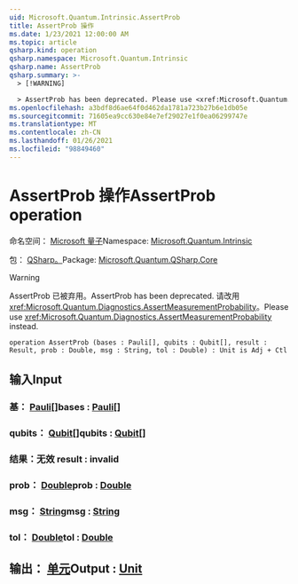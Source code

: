 ```yaml
---
uid: Microsoft.Quantum.Intrinsic.AssertProb
title: AssertProb 操作
ms.date: 1/23/2021 12:00:00 AM
ms.topic: article
qsharp.kind: operation
qsharp.namespace: Microsoft.Quantum.Intrinsic
qsharp.name: AssertProb
qsharp.summary: >-
  > [!WARNING]

  > AssertProb has been deprecated. Please use <xref:Microsoft.Quantum.Diagnostics.AssertMeasurementProbability> instead.
ms.openlocfilehash: a3bdf8d6ae64f0d462da1781a723b27b6e1db05e
ms.sourcegitcommit: 71605ea9cc630e84e7ef29027e1f0ea06299747e
ms.translationtype: MT
ms.contentlocale: zh-CN
ms.lasthandoff: 01/26/2021
ms.locfileid: "98849460"
---
```

# <a name="assertprob-operation"></a><span data-ttu-id="f084c-102">AssertProb 操作</span><span class="sxs-lookup"><span data-stu-id="f084c-102">AssertProb operation</span></span>

<span data-ttu-id="f084c-103">命名空间： [Microsoft 量子](xref:Microsoft.Quantum.Intrinsic)</span><span class="sxs-lookup"><span data-stu-id="f084c-103">Namespace: [Microsoft.Quantum.Intrinsic](xref:Microsoft.Quantum.Intrinsic)</span></span>

<span data-ttu-id="f084c-104">包： [QSharp。](https://nuget.org/packages/Microsoft.Quantum.QSharp.Core)</span><span class="sxs-lookup"><span data-stu-id="f084c-104">Package: [Microsoft.Quantum.QSharp.Core](https://nuget.org/packages/Microsoft.Quantum.QSharp.Core)</span></span>


> [!WARNING]
> <span data-ttu-id="f084c-105">AssertProb 已被弃用。</span><span class="sxs-lookup"><span data-stu-id="f084c-105">AssertProb has been deprecated.</span></span> <span data-ttu-id="f084c-106">请改用 <xref:Microsoft.Quantum.Diagnostics.AssertMeasurementProbability>。</span><span class="sxs-lookup"><span data-stu-id="f084c-106">Please use <xref:Microsoft.Quantum.Diagnostics.AssertMeasurementProbability> instead.</span></span>



```qsharp
operation AssertProb (bases : Pauli[], qubits : Qubit[], result : Result, prob : Double, msg : String, tol : Double) : Unit is Adj + Ctl
```


## <a name="input"></a><span data-ttu-id="f084c-107">输入</span><span class="sxs-lookup"><span data-stu-id="f084c-107">Input</span></span>

### <a name="bases--pauli"></a><span data-ttu-id="f084c-108">基： [Pauli](xref:microsoft.quantum.lang-ref.pauli)[]</span><span class="sxs-lookup"><span data-stu-id="f084c-108">bases : [Pauli](xref:microsoft.quantum.lang-ref.pauli)[]</span></span>




### <a name="qubits--qubit"></a><span data-ttu-id="f084c-109">qubits： [Qubit](xref:microsoft.quantum.lang-ref.qubit)[]</span><span class="sxs-lookup"><span data-stu-id="f084c-109">qubits : [Qubit](xref:microsoft.quantum.lang-ref.qubit)[]</span></span>




### <a name="result--__invalidresult__"></a><span data-ttu-id="f084c-110">结果：__无效 <Result>__</span><span class="sxs-lookup"><span data-stu-id="f084c-110">result : __invalid<Result>__</span></span>




### <a name="prob--double"></a><span data-ttu-id="f084c-111">prob： [Double](xref:microsoft.quantum.lang-ref.double)</span><span class="sxs-lookup"><span data-stu-id="f084c-111">prob : [Double](xref:microsoft.quantum.lang-ref.double)</span></span>




### <a name="msg--string"></a><span data-ttu-id="f084c-112">msg： [String](xref:microsoft.quantum.lang-ref.string)</span><span class="sxs-lookup"><span data-stu-id="f084c-112">msg : [String](xref:microsoft.quantum.lang-ref.string)</span></span>




### <a name="tol--double"></a><span data-ttu-id="f084c-113">tol： [Double](xref:microsoft.quantum.lang-ref.double)</span><span class="sxs-lookup"><span data-stu-id="f084c-113">tol : [Double](xref:microsoft.quantum.lang-ref.double)</span></span>





## <a name="output--unit"></a><span data-ttu-id="f084c-114">输出： [单元](xref:microsoft.quantum.lang-ref.unit)</span><span class="sxs-lookup"><span data-stu-id="f084c-114">Output : [Unit](xref:microsoft.quantum.lang-ref.unit)</span></span>

